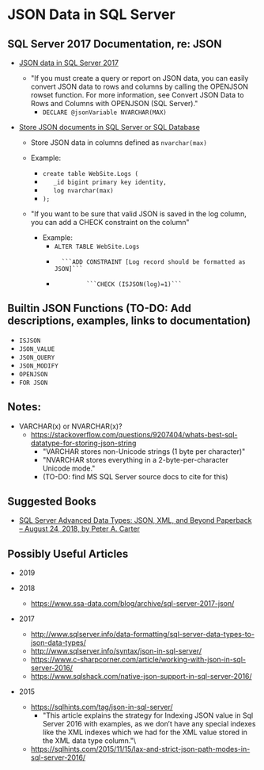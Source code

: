 
# JSON Data in SQL Server


## SQL Server 2017 Documentation, re: JSON
- [JSON data in SQL Server 2017](https://docs.microsoft.com/en-us/sql/relational-databases/json/json-data-sql-server?view=sql-server-2017)
  + "If you must create a query or report on JSON data, you can easily convert JSON data to rows and columns by calling the OPENJSON rowset function. For more information, see Convert JSON Data to Rows and Columns with OPENJSON (SQL Server)."
    * ```DECLARE @jsonVariable NVARCHAR(MAX)```

- [Store JSON documents in SQL Server or SQL Database](https://docs.microsoft.com/en-us/sql/relational-databases/json/store-json-documents-in-sql-tables?view=sql-server-2017)
  + Store JSON data in columns defined as ```nvarchar(max)```
  + Example:
    * ```create table WebSite.Logs (```
    * ```   _id bigint primary key identity,```
    * ```   log nvarchar(max)```
    * ```);```

  + "If you want to be sure that valid JSON is saved in the log column, you can add a CHECK constraint on the column"
    * Example:
      * ```ALTER TABLE WebSite.Logs```
      *       ```ADD CONSTRAINT [Log record should be formatted as JSON]```
      *              ```CHECK (ISJSON(log)=1)```


## Builtin JSON Functions (TO-DO: Add descriptions, examples, links to documentation)
- ```ISJSON```
- ```JSON_VALUE```
- ```JSON_QUERY```
- ```JSON_MODIFY```
- ```OPENJSON```
- ```FOR JSON```




## Notes:
- VARCHAR(x) or NVARCHAR(x)?
  + https://stackoverflow.com/questions/9207404/whats-best-sql-datatype-for-storing-json-string
    * "VARCHAR stores non-Unicode strings (1 byte per character)"
    * "NVARCHAR stores everything in a 2-byte-per-character Unicode mode."
    * (TO-DO: find MS SQL Server source docs to cite for this)



## Suggested Books
- [SQL Server Advanced Data Types: JSON, XML, and Beyond Paperback – August 24, 2018, by Peter A. Carter](https://www.amazon.com/SQL-Server-Advanced-Data-Types/dp/1484239008)



## Possibly Useful Articles
- 2019 

- 2018
  + https://www.ssa-data.com/blog/archive/sql-server-2017-json/


- 2017
  + http://www.sqlserver.info/data-formatting/sql-server-data-types-to-json-data-types/
  + http://www.sqlserver.info/syntax/json-in-sql-server/
  + https://www.c-sharpcorner.com/article/working-with-json-in-sql-server-2016/
  + https://www.sqlshack.com/native-json-support-in-sql-server-2016/


- 2015 
  + https://sqlhints.com/tag/json-in-sql-server/
    * "This article explains the strategy for Indexing JSON value in Sql Server 2016 with examples, as we don’t have any special indexes like the XML indexes which we had for the XML value stored in the XML data type column."\
  + https://sqlhints.com/2015/11/15/lax-and-strict-json-path-modes-in-sql-server-2016/





